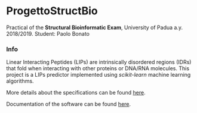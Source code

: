# ProgettoStructBio
Practical of the **Structural Bioinformatic Exam**, University of Padua a.y. 2018/2019.
Student: Paolo Bonato

### Info
Linear Interacting Peptides (LIPs) are intrinsically disordered regions (IDRs) that fold when interacting with other proteins or DNA/RNA molecules.
This project is a LIPs predictor implemented using *scikit-learn* machine learning algorithms.

More details about the specifications can be found [here](https://github.com/pbonato3/ProgettoStructBio/blob/master/SB_project_specifications.pdf).

Documentation of the software can be found [here](https://github.com/pbonato3/ProgettoStructBio/blob/master/DOCS.md).
